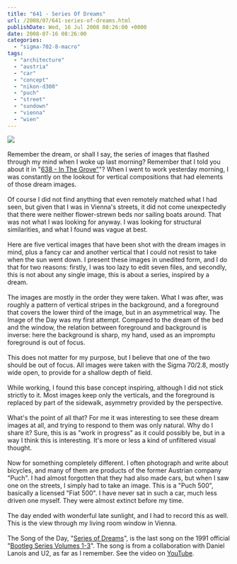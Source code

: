 ```yaml
---
title: "641 - Series Of Dreams"
url: /2008/07/641-series-of-dreams.html
publishDate: Wed, 16 Jul 2008 08:26:00 +0000
date: 2008-07-16 08:26:00
categories: 
  - "sigma-702-8-macro"
tags: 
  - "architecture"
  - "austria"
  - "car"
  - "concept"
  - "nikon-d300"
  - "puch"
  - "street"
  - "sundown"
  - "vienna"
  - "wien"
---
```

<a href="https://d25zfm9zpd7gm5.cloudfront.net/1200x1200/2008/20080715_075402.JPG" target="_blank"><img src="https://d25zfm9zpd7gm5.cloudfront.net/0600x0600/2008/20080715_075402.JPG"/></a><br/><br/>Remember the dream, or shall I say, the series of images that flashed through my mind when I woke up last morning? Remember that I told you about it in "<a href="/2008/07/638-in-grove.html" target="_blank">638 - In The Grove"</a>"? When I went to work yesterday morning, I was constantly on the lookout for vertical compositions that had elements of those dream images.<br/><br/><a href="https://d25zfm9zpd7gm5.cloudfront.net/1200x1200/2008/20080715_080103.jpg" target="_blank"><img alt="" border="0" src="https://d25zfm9zpd7gm5.cloudfront.net/0150x0150/2008/20080715_080103.jpg" style="margin: 0pt 0px 0pt 10px; float: right;"/></a> Of course I did not find anything that even remotely matched what I had seen, but given that I was in Vienna's streets, it did not come unexpectedly that there were neither flower-strewn beds nor sailing boats around. That was not what I was looking for anyway. I was looking for structural similarities, and what I found was vague at best.<br/><br/><a href="https://d25zfm9zpd7gm5.cloudfront.net/1200x1200/2008/20080715_080926.jpg" target="_blank"><img alt="" border="0" src="https://d25zfm9zpd7gm5.cloudfront.net/0150x0150/2008/20080715_080926.jpg" style="margin: 0pt 10px 0pt 0px; float: left;"/></a> Here are five vertical images that have been shot with the dream images in mind, plus a fancy car and another vertical that I could not resist to take when the sun went down. I present these images in unedited form, and I do that for two reasons: firstly, I was too lazy to edit seven files, and secondly, this is not about any single image, this is about a series, inspired by a dream.<br/><br/><a href="https://d25zfm9zpd7gm5.cloudfront.net/1200x1200/2008/20080715_081247.jpg" target="_blank"><img alt="" border="0" src="https://d25zfm9zpd7gm5.cloudfront.net/0150x0150/2008/20080715_081247.jpg" style="margin: 0pt 0px 0pt 10px; float: right;"/></a> The images are mostly in the order they were taken. What I was after, was roughly a pattern of vertical stripes in the background, and a foreground that covers the lower third of the image, but in an asymmetrical way. The Image of the Day was my first attempt. Compared to the dream of the bed and the window, the relation between foreground and background is inverse: here the background is sharp, my hand, used as an impromptu foreground is out of focus.<br/><br/><a href="https://d25zfm9zpd7gm5.cloudfront.net/1200x1200/2008/20080715_081042.jpg" target="_blank"><img alt="" border="0" src="https://d25zfm9zpd7gm5.cloudfront.net/0150x0150/2008/20080715_081042.jpg" style="margin: 0pt 10px 0pt 0px; float: left;"/></a> This does not matter for my purpose, but I believe that one of the two should be out of focus. All images were taken with the Sigma 70/2.8, mostly wide open, to provide for a shallow depth of field.<br/><br/>While working, I found this base concept inspiring, although I did not stick strictly to it. Most images keep only the verticals, and the foreground is replaced by part of the sidewalk, asymmetry provided by the perspective.<br/><br/>What's the point of all that? For me it was interesting to see these dream images at all, and trying to respond to them was only natural. Why do I share it? Sure, this is as "work in progress" as it could possibly be, but in a way I think this is interesting. It's more or less a kind of unfiltered visual thought.<br/><br/><a href="https://d25zfm9zpd7gm5.cloudfront.net/1200x1200/2008/20080715_163445.jpg" target="_blank"><img alt="" border="0" src="https://d25zfm9zpd7gm5.cloudfront.net/0150x0150/2008/20080715_163445.jpg" style="margin: 0pt 0px 0pt 10px; float: right;"/></a> Now for something completely different. I often photograph and write about bicycles, and many of them are products of the former Austrian company "Puch". I had almost forgotten that they had also made cars, but when I saw one on the streets, I simply had to take an image. This is a "Puch 500", basically a licensed "Fiat 500". I have never sat in such a car, much less driven one myself. They were almost extinct before my time.<br/><br/><a href="https://d25zfm9zpd7gm5.cloudfront.net/1200x1200/2008/20080715_202923.jpg" target="_blank"><img alt="" border="0" src="https://d25zfm9zpd7gm5.cloudfront.net/0150x0150/2008/20080715_202923.jpg" style="margin: 0pt 10px 0pt 0px; float: left;"/></a> The day ended with wonderful late sunlight, and I had to record this as well. This is the view through my living room window in Vienna.<br/><br/>The Song of the Day, "<a href="http://www.bobdylan.com/songs/series.html" target="_blank">Series of Dreams</a>", is the last song on the 1991  official "<a href="http://www.amazon.com/Bootleg-1-3-Rare-Unreleased-1961/dp/B000MGOW42" target="_blank">Bootleg Series Volumes 1-3</a>". The song is from a collaboration with Daniel Lanois and U2, as far as I remember. See the video on <a href="http://www.youtube.com/watch?v=mcMzqbiycVQ" target="_blank">YouTube</a>.
